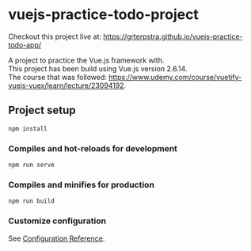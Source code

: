 # vuejs-practice-todo-project

Checkout this project live at: https://grterpstra.github.io/vuejs-practice-todo-app/

A project to practice the Vue.js framework with. <br />
This project has been build using Vue.js version 2.6.14. <br />
The course that was followed: https://www.udemy.com/course/vuetify-vuejs-vuex/learn/lecture/23094192.

## Project setup
```
npm install
```

### Compiles and hot-reloads for development
```
npm run serve
```

### Compiles and minifies for production
```
npm run build
```

### Customize configuration
See [Configuration Reference](https://cli.vuejs.org/config/).
